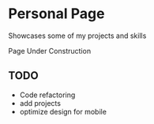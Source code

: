 # Personal Page

Showcases some of my projects and skills

Page Under Construction

## TODO

- Code refactoring
- add projects
- optimize design for mobile

